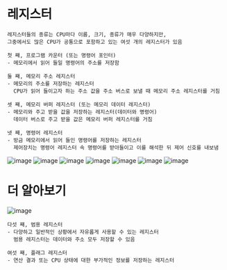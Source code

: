 # 레지스터
    레지스터들의 종류는 CPU마다 이름, 크기, 종류가 매우 다양하지만,
    그중에서도 많은 CPU가 공통으로 포함하고 있는 여섯 개의 레지스터가 있음

    첫 째, 프로그램 카운터 (또는 명령어 포인터)
    - 메모리에서 읽어 들일 명령어의 주소를 저장함
    
    둘 째, 메모리 주소 레지스터
    - 메모리의 주소를 저장하는 레지스터
      CPU가 읽어 들이고자 하는 주소 값을 주소 버스로 보낼 때 메모리 주소 레지스터를 거침
      
    셋 째, 메모리 버퍼 레지스터 (또는 메모리 데이터 레지스터)
    - 메모리와 주고 받을 값을 저장하는 레지스터(데이터와 명령어)
      데이터 버스로 주고 받을 값은 메모리 버퍼 레지스터를 거침
      
    넷 째, 명령어 레지스터
    - 방금 메모리에서 읽어 들인 명령어를 저장하는 레지스터
      제어장치는 명령어 레지스터 속 명령어를 받아들이고 이를 해석한 뒤 제어 신호를 내보냄
      
![image](https://github.com/user-attachments/assets/62b28551-283e-452e-8c80-e5294e76aa2a)
![image](https://github.com/user-attachments/assets/149f6729-daf5-4316-9bfc-bd53ac4f5dc3)
![image](https://github.com/user-attachments/assets/00f63388-6caf-48dd-9aae-6d52290a2469)
![image](https://github.com/user-attachments/assets/b5fd2bd3-310d-446a-8027-2ed5f65e53ae)
![image](https://github.com/user-attachments/assets/4475c1f1-9929-44fc-ad83-ced23c97c6d4)
![image](https://github.com/user-attachments/assets/9bb8176a-6eb9-4ed5-95fc-123e60b49242)
![image](https://github.com/user-attachments/assets/c52f64ac-de0f-4526-bd10-343ad7562a6b)

# 더 알아보기
![image](https://github.com/user-attachments/assets/ee264f98-f507-46c7-bead-1531cd833381)

    다섯 째, 범용 레지스터
    - 다양하고 일반적인 상황에서 자유롭게 사용할 수 있는 레지스터
      범용 레지스터는 데이터와 주소 모두 저장할 수 있음

    여섯 째, 플래그 레지스터
    - 연산 결과 또는 CPU 상태에 대한 부가적인 정보를 저장하는 레지스터
